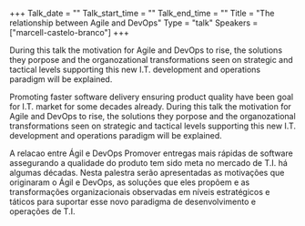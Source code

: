 +++
Talk_date = ""
Talk_start_time = ""
Talk_end_time = ""
Title = "The relationship between Agile and DevOps"
Type = "talk"
Speakers = ["marcell-castelo-branco"]
+++

During this talk the motivation for Agile and DevOps to rise, the solutions they porpose and the organozational transformations seen on strategic and tactical levels supporting this new I.T. development and operations paradigm will be explained.

Promoting faster software delivery ensuring product quality have been goal for I.T. market for some decades already. During this talk the motivation for Agile and DevOps to rise, the solutions they porpose and the organozational transformations seen on strategic and tactical levels supporting this new I.T. development and operations paradigm will be explained.

A relacao entre Ágil e DevOps Promover entregas mais rápidas de software assegurando a qualidade do produto tem sido meta no mercado de T.I. há algumas décadas. Nesta palestra serão apresentadas as motivações que originaram o Ágil e DevOps, as soluções que eles propõem e as transformações organizacionais observadas em níveis estratégicos e táticos para suportar esse novo paradigma de desenvolvimento e operações de T.I.

